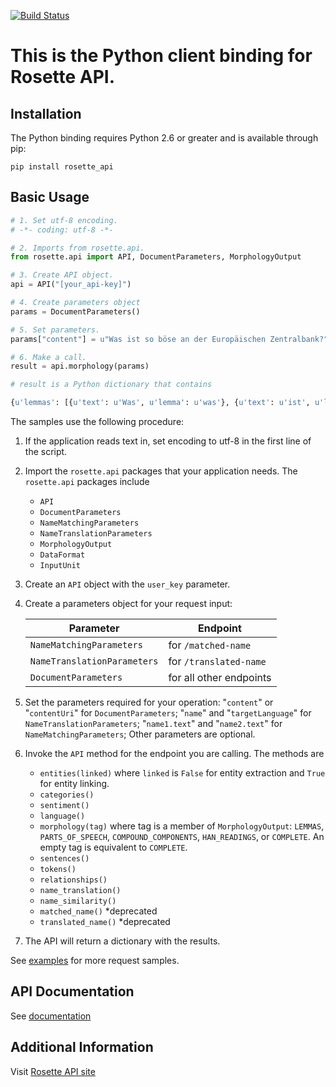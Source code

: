 [![Build Status](https://travis-ci.org/rosette-api/python.svg?branch=master)](https://travis-ci.org/rosette-api/python)

# This is the Python client binding for Rosette API.

Installation
------------

The Python binding requires Python 2.6 or greater and is available through pip:

`pip install rosette_api`

Basic Usage
-----------

```python
# 1. Set utf-8 encoding.
# -*- coding: utf-8 -*-

# 2. Imports from rosette.api.
from rosette.api import API, DocumentParameters, MorphologyOutput

# 3. Create API object.
api = API("[your_api-key]")

# 4. Create parameters object
params = DocumentParameters()

# 5. Set parameters.
params["content"] = u"Was ist so böse an der Europäischen Zentralbank?"

# 6. Make a call.
result = api.morphology(params)

# result is a Python dictionary that contains

{u'lemmas': [{u'text': u'Was', u'lemma': u'was'}, {u'text': u'ist', u'lemma': u'sein'}, {u'text': u'so', u'lemma': u'so'}, {u'text': u'böse', u'lemma': u'böse'}, {u'text': u'an', u'lemma': u'an'}, {u'text': u'der', u'lemma': u'der'}, {u'text': u'Europäischen', u'lemma': u'europäisch'}, {u'text': u'Zentralbank', u'lemma': u'Zentralbank'}, {u'text': u'?', u'lemma': u'?'}]}
```

The samples use the following procedure:

1. If the application reads text in, set encoding to utf-8 in the first line of the script.

2. Import the `rosette.api` packages that your application needs. The `rosette.api` packages include
    * `API`
    * `DocumentParameters`
    * `NameMatchingParameters`
    * `NameTranslationParameters`
    * `MorphologyOutput`
    * `DataFormat`
    * `InputUnit`

3. Create an `API` object with the `user_key` parameter.

4. Create a parameters object for your request input:

   | Parameter | Endpoint |
   | ----|----|
   | `NameMatchingParameters` | for `/matched-name` |
   | `NameTranslationParameters` | for `/translated-name` |
   | `DocumentParameters` | for all other endpoints |


5. Set the parameters required for your operation: "`content`" or "`contentUri`" for `DocumentParameters`;
"`name`" and "`targetLanguage`" for `NameTranslationParameters`; "`name1.text`" and "`name2.text`" for
 `NameMatchingParameters`; Other parameters are optional.

6. Invoke the `API` method for the endpoint you are calling. The methods are
    * `entities(linked)` where `linked` is `False` for entity extraction and `True` for entity linking.
    * `categories()`
    * `sentiment()`
    * `language()`
    * `morphology(tag)` where tag is a member of `MorphologyOutput`: `LEMMAS`, `PARTS_OF_SPEECH`, `COMPOUND_COMPONENTS`, `HAN_READINGS`, or `COMPLETE`. An empty tag is equivalent to `COMPLETE`.
    * `sentences()`
    * `tokens()`
    * `relationships()`
    * `name_translation()`
    * `name_similarity()`
    * `matched_name()` *deprecated
    * `translated_name()` *deprecated

7. The API will return a dictionary with the results.

See [examples](examples) for more request samples.

API Documentation
-----------------

See [documentation](http://rosette-api.github.io/python)

Additional Information
----------------------

Visit [Rosette API site](https://developer.rosette.com)

